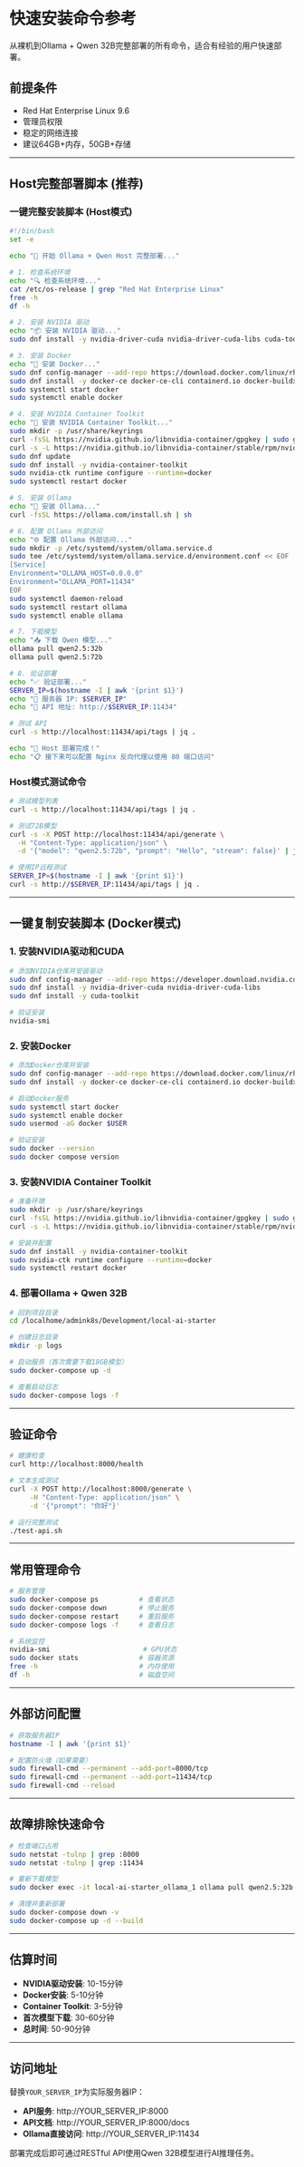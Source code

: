 # 快速安装命令参考

从裸机到Ollama + Qwen 32B完整部署的所有命令，适合有经验的用户快速部署。

## 前提条件

- Red Hat Enterprise Linux 9.6
- 管理员权限
- 稳定的网络连接
- 建议64GB+内存，50GB+存储

---

## Host完整部署脚本 (推荐)

### 一键完整安装脚本 (Host模式)

```bash
#!/bin/bash
set -e

echo "🚀 开始 Ollama + Qwen Host 完整部署..."

# 1. 检查系统环境
echo "🔍 检查系统环境..."
cat /etc/os-release | grep "Red Hat Enterprise Linux"
free -h
df -h

# 2. 安装 NVIDIA 驱动
echo "📦 安装 NVIDIA 驱动..."
sudo dnf install -y nvidia-driver-cuda nvidia-driver-cuda-libs cuda-toolkit

# 3. 安装 Docker
echo "🐳 安装 Docker..."
sudo dnf config-manager --add-repo https://download.docker.com/linux/rhel/docker-ce.repo
sudo dnf install -y docker-ce docker-ce-cli containerd.io docker-buildx-plugin docker-compose-plugin
sudo systemctl start docker
sudo systemctl enable docker

# 4. 安装 NVIDIA Container Toolkit
echo "🎯 安装 NVIDIA Container Toolkit..."
sudo mkdir -p /usr/share/keyrings
curl -fsSL https://nvidia.github.io/libnvidia-container/gpgkey | sudo gpg --dearmor -o /usr/share/keyrings/nvidia-container-toolkit-keyring.gpg
curl -s -L https://nvidia.github.io/libnvidia-container/stable/rpm/nvidia-container-toolkit.repo | sed 's#deb#rpm#g' | sudo tee /etc/yum.repos.d/nvidia-container-toolkit.repo
sudo dnf update
sudo dnf install -y nvidia-container-toolkit
sudo nvidia-ctk runtime configure --runtime=docker
sudo systemctl restart docker

# 5. 安装 Ollama
echo "🦙 安装 Ollama..."
curl -fsSL https://ollama.com/install.sh | sh

# 6. 配置 Ollama 外部访问
echo "🌐 配置 Ollama 外部访问..."
sudo mkdir -p /etc/systemd/system/ollama.service.d
sudo tee /etc/systemd/system/ollama.service.d/environment.conf << EOF
[Service]
Environment="OLLAMA_HOST=0.0.0.0"
Environment="OLLAMA_PORT=11434"
EOF
sudo systemctl daemon-reload
sudo systemctl restart ollama
sudo systemctl enable ollama

# 7. 下载模型
echo "📥 下载 Qwen 模型..."
ollama pull qwen2.5:32b
ollama pull qwen2.5:72b

# 8. 验证部署
echo "✅ 验证部署..."
SERVER_IP=$(hostname -I | awk '{print $1}')
echo "📍 服务器 IP: $SERVER_IP"
echo "🔗 API 地址: http://$SERVER_IP:11434"

# 测试 API
curl -s http://localhost:11434/api/tags | jq .

echo "🎉 Host 部署完成！"
echo "📋 接下来可以配置 Nginx 反向代理以使用 80 端口访问"
```

### Host模式测试命令

```bash
# 测试模型列表
curl -s http://localhost:11434/api/tags | jq .

# 测试72B模型
curl -s -X POST http://localhost:11434/api/generate \
  -H "Content-Type: application/json" \
  -d '{"model": "qwen2.5:72b", "prompt": "Hello", "stream": false}' | jq -r '.response'

# 使用IP远程测试
SERVER_IP=$(hostname -I | awk '{print $1}')
curl -s http://$SERVER_IP:11434/api/tags | jq .
```

---

## 一键复制安装脚本 (Docker模式)

### 1. 安装NVIDIA驱动和CUDA

```bash
# 添加NVIDIA仓库并安装驱动
sudo dnf config-manager --add-repo https://developer.download.nvidia.com/compute/cuda/repos/rhel9/x86_64/cuda-rhel9.repo
sudo dnf install -y nvidia-driver-cuda nvidia-driver-cuda-libs
sudo dnf install -y cuda-toolkit

# 验证安装
nvidia-smi
```

### 2. 安装Docker

```bash
# 添加Docker仓库并安装
sudo dnf config-manager --add-repo https://download.docker.com/linux/rhel/docker-ce.repo
sudo dnf install -y docker-ce docker-ce-cli containerd.io docker-buildx-plugin docker-compose-plugin

# 启动Docker服务
sudo systemctl start docker
sudo systemctl enable docker
sudo usermod -aG docker $USER

# 验证安装
sudo docker --version
sudo docker compose version
```

### 3. 安装NVIDIA Container Toolkit

```bash
# 准备环境
sudo mkdir -p /usr/share/keyrings
curl -fsSL https://nvidia.github.io/libnvidia-container/gpgkey | sudo gpg --dearmor -o /usr/share/keyrings/nvidia-container-toolkit-keyring.gpg
curl -s -L https://nvidia.github.io/libnvidia-container/stable/rpm/nvidia-container-toolkit.repo | sudo tee /etc/yum.repos.d/nvidia-container-toolkit.repo

# 安装并配置
sudo dnf install -y nvidia-container-toolkit
sudo nvidia-ctk runtime configure --runtime=docker
sudo systemctl restart docker
```

### 4. 部署Ollama + Qwen 32B

```bash
# 回到项目目录
cd /localhome/admink8s/Development/local-ai-starter

# 创建日志目录
mkdir -p logs

# 启动服务（首次需要下载18GB模型）
sudo docker-compose up -d

# 查看启动日志
sudo docker-compose logs -f
```

---

## 验证命令

```bash
# 健康检查
curl http://localhost:8000/health

# 文本生成测试
curl -X POST http://localhost:8000/generate \
     -H "Content-Type: application/json" \
     -d '{"prompt": "你好"}'

# 运行完整测试
./test-api.sh
```

---

## 常用管理命令

```bash
# 服务管理
sudo docker-compose ps          # 查看状态
sudo docker-compose down        # 停止服务  
sudo docker-compose restart     # 重启服务
sudo docker-compose logs -f     # 查看日志

# 系统监控
nvidia-smi                       # GPU状态
sudo docker stats               # 容器资源
free -h                         # 内存使用
df -h                           # 磁盘空间
```

---

## 外部访问配置

```bash
# 获取服务器IP
hostname -I | awk '{print $1}'

# 配置防火墙（如果需要）
sudo firewall-cmd --permanent --add-port=8000/tcp
sudo firewall-cmd --permanent --add-port=11434/tcp
sudo firewall-cmd --reload
```

---

## 故障排除快速命令

```bash
# 检查端口占用
sudo netstat -tulnp | grep :8000
sudo netstat -tulnp | grep :11434

# 重新下载模型
sudo docker exec -it local-ai-starter_ollama_1 ollama pull qwen2.5:32b

# 清理并重新部署
sudo docker-compose down -v
sudo docker-compose up -d --build
```

---

## 估算时间

- **NVIDIA驱动安装**: 10-15分钟
- **Docker安装**: 5-10分钟  
- **Container Toolkit**: 3-5分钟
- **首次模型下载**: 30-60分钟
- **总时间**: 50-90分钟

---

## 访问地址

替换`YOUR_SERVER_IP`为实际服务器IP：

- **API服务**: http://YOUR_SERVER_IP:8000
- **API文档**: http://YOUR_SERVER_IP:8000/docs
- **Ollama直接访问**: http://YOUR_SERVER_IP:11434

部署完成后即可通过RESTful API使用Qwen 32B模型进行AI推理任务。
